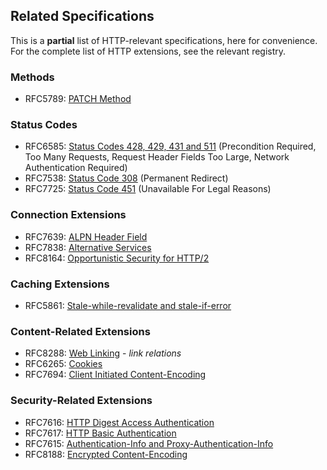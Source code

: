 
## Related Specifications

This is a **partial** list of HTTP-relevant specifications, here for convenience. For the complete
list of HTTP extensions, see the relevant registry.


### Methods 

* RFC5789: [PATCH Method](/specs/rfc5789.html)

### Status Codes

* RFC6585: [Status Codes 428, 429, 431 and 511](/specs/rfc6585.html) (Precondition Required, Too Many Requests, Request Header Fields Too Large, Network Authentication Required)
* RFC7538: [Status Code 308](/specs/rfc7538.html) (Permanent Redirect)
* RFC7725: [Status Code 451](/specs/rfc7725.html) (Unavailable For Legal Reasons)

### Connection Extensions

* RFC7639: [ALPN Header Field](/specs/rfc7639.html)
* RFC7838: [Alternative Services](/specs/rfc7838.html)
* RFC8164: [Opportunistic Security for HTTP/2](/specs/rfc8164.html)

### Caching Extensions

* RFC5861: [Stale-while-revalidate and stale-if-error](/specs/rfc5861.html)

### Content-Related Extensions

* RFC8288: [Web Linking](/specs/rfc8288.html) - *link relations*
* RFC6265: [Cookies](/specs/rfc6265.html)
* RFC7694: [Client Initiated Content-Encoding](/specs/rfc7694.html)

### Security-Related Extensions

* RFC7616: [HTTP Digest Access Authentication](/specs/rfc7616.html)
* RFC7617: [HTTP Basic Authentication](/specs/rfc7617.html)
* RFC7615: [Authentication-Info and Proxy-Authentication-Info](/specs/rfc7615.html)
* RFC8188: [Encrypted Content-Encoding](/specs/rfc8188.html)